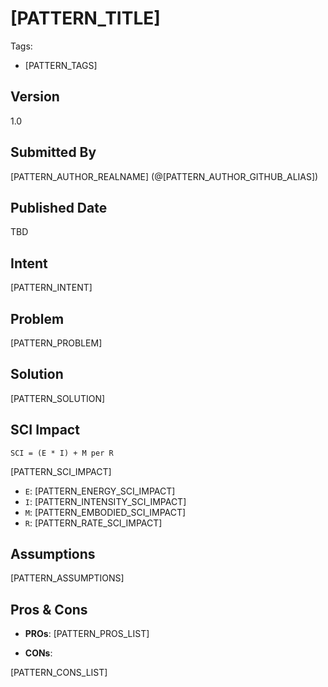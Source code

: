# [PATTERN_TITLE]

Tags:
 - [PATTERN_TAGS]

## Version
1.0

## Submitted By
[PATTERN_AUTHOR_REALNAME] (@[PATTERN_AUTHOR_GITHUB_ALIAS])

## Published Date
TBD

## Intent

[PATTERN_INTENT]

## Problem

[PATTERN_PROBLEM]

## Solution

[PATTERN_SOLUTION] 

## SCI Impact

`SCI = (E * I) + M per R`

[PATTERN_SCI_IMPACT]

- `E`: [PATTERN_ENERGY_SCI_IMPACT]
- `I`: [PATTERN_INTENSITY_SCI_IMPACT]
- `M`: [PATTERN_EMBODIED_SCI_IMPACT]
- `R`: [PATTERN_RATE_SCI_IMPACT]

## Assumptions

[PATTERN_ASSUMPTIONS]

## Pros & Cons

- **PROs**: 
[PATTERN_PROS_LIST]

- **CONs**: 

[PATTERN_CONS_LIST]
